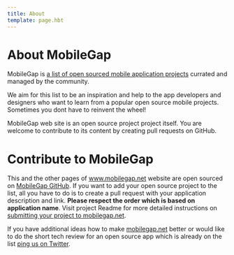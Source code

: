 ```yaml
---
title: About
template: page.hbt
---
```


# About MobileGap

MobileGap is [a list of open sourced mobile application projects](http://www.mobilegap.net "list of open sourced mobile application projects") currated and managed by the community. 

We aim for this list to be an inspiration and help to the app developers and designers who want to learn from a popular open source mobile projects. Sometimes you dont have to reinvent the wheel!

MobileGap web site is an open source project project itself. You are welcome to contribute to its content by creating pull requests on GitHub.

# Contribute to MobileGap

This and the other pages of www.mobilegap.net website are open sourced on [MobileGap GitHub](https://github.com/sauliuz/mobilegap.net). If you want to add your open source project to the list, all you have to do is to create a pull request with your application description and link. **Please respect the order which is based on application name**. Visit project Readme for more detailed instructions on [submitting your project to mobilegap.net](https://github.com/sauliuz/mobilegap.net/blob/master/Readme.md).

If you have additional ideas how to make [mobilegap.net](http://www.mobilegap.net "www.mobilegap.net") better or would like to do the short tech review for an open source app which is already on the list [ping us on Twitter](https://twitter.com/mobilegap "MobileGap on Twitter").